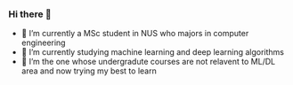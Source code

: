 ### Hi there 👋
- 🔭 I’m currently a MSc student in NUS who majors in computer engineering
- 🌱 I’m currently studying machine learning and deep learning algorithms
- 🤔 I’m the one whose undergradute courses are not relavent to ML/DL area and now trying my best to learn
<!--
**xqcl0/xqcl0** is a ✨ _special_ ✨ repository because its `README.md` (this file) appears on your GitHub profile.

Here are some ideas to get you started:

- 🔭 I’m currently a MSc student in NUS who majors in computer engineering
- 🌱 I’m currently learning machine learning and deep learning algorithms 
- 👯 I’m looking to collaborate on ...
- 🤔 I’m looking for help with ...
- 💬 Ask me about ...
- 📫 How to reach me: ...
- 😄 Pronouns: ...
- ⚡ Fun fact: ...
-->
